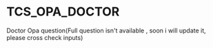 # TCS_OPA_DOCTOR
Doctor Opa question(Full question isn't available , soon i will update it, please cross check inputs)
